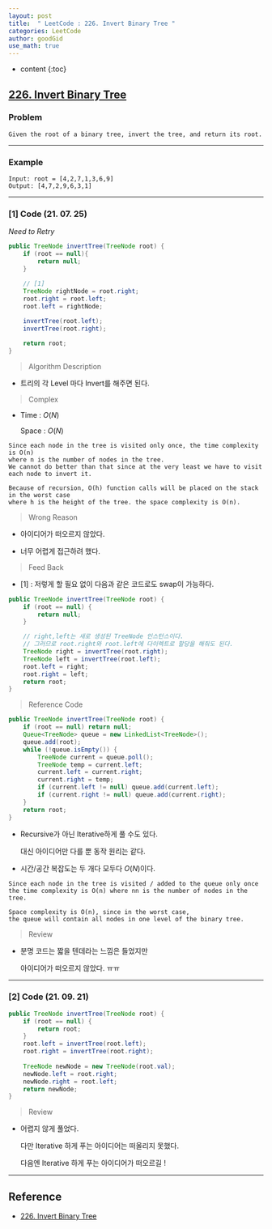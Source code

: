 ```yaml
---
layout: post
title:  " LeetCode : 226. Invert Binary Tree "
categories: LeetCode
author: goodGid
use_math: true
---
```

* content
{:toc}

## [226. Invert Binary Tree](https://leetcode.com/problems/invert-binary-tree/)

### Problem

```
Given the root of a binary tree, invert the tree, and return its root.
```


---

### Example

```
Input: root = [4,2,7,1,3,6,9]
Output: [4,7,2,9,6,3,1]
```

---

### [1] Code (21. 07. 25)

*Need to Retry*

``` java
public TreeNode invertTree(TreeNode root) {
    if (root == null){
        return null;
    }

    // [1]       
    TreeNode rightNode = root.right;        
    root.right = root.left;
    root.left = rightNode;
    
    invertTree(root.left);
    invertTree(root.right);

    return root;
}
```

> Algorithm Description

* 트리의 각 Level 마다 Invert를 해주면 된다.

> Complex

* Time : $O(N)$

  Space : $O(N)$

```
Since each node in the tree is visited only once, the time complexity is O(n)
where n is the number of nodes in the tree. 
We cannot do better than that since at the very least we have to visit each node to invert it.

Because of recursion, O(h) function calls will be placed on the stack in the worst case
where h is the height of the tree. the space complexity is O(n).
```

> Wrong Reason

* 아이디어가 떠오르지 않았다.

* 너무 어렵게 접근하려 했다.

> Feed Back

* [1] : 저렇게 할 필요 없이 다음과 같은 코드로도 swap이 가능하다.

``` java
public TreeNode invertTree(TreeNode root) {
    if (root == null) {
        return null;
    }

    // right,left는 새로 생성된 TreeNode 인스턴스이다.
    // 그러므로 root.right와 root.left에 다이렉트로 할당을 해줘도 된다.
    TreeNode right = invertTree(root.right);
    TreeNode left = invertTree(root.left);
    root.left = right;
    root.right = left;
    return root;
}
```

> Reference Code

``` java
public TreeNode invertTree(TreeNode root) {
    if (root == null) return null;
    Queue<TreeNode> queue = new LinkedList<TreeNode>();
    queue.add(root);
    while (!queue.isEmpty()) {
        TreeNode current = queue.poll();
        TreeNode temp = current.left;
        current.left = current.right;
        current.right = temp;
        if (current.left != null) queue.add(current.left);
        if (current.right != null) queue.add(current.right);
    }
    return root;
}
```
* Recursive가 아닌 Iterative하게 풀 수도 있다.

  대신 아이디어만 다를 뿐 동작 원리는 같다.

* 시간/공간 복잡도는 두 개다 모두다 $O(N)$이다.

```
Since each node in the tree is visited / added to the queue only once
the time complexity is O(n) where nn is the number of nodes in the tree.

Space complexity is O(n), since in the worst case, 
the queue will contain all nodes in one level of the binary tree.
```


> Review

* 분명 코드는 짧을 텐데라는 느낌은 들었지만

  아이디어가 떠오르지 않았다. ㅠㅠ

---

### [2] Code (21. 09. 21)

``` java
public TreeNode invertTree(TreeNode root) {
    if (root == null) {
        return root;
    }
    root.left = invertTree(root.left);
    root.right = invertTree(root.right);
    
    TreeNode newNode = new TreeNode(root.val);
    newNode.left = root.right;
    newNode.right = root.left;
    return newNode;
}
```

> Review

* 어렵지 않게 풀었다.

  다만 Iterative 하게 푸는 아이디어는 떠올리지 못했다.

  다음엔 Iterative 하게 푸는 아이디어가 떠오르길 !


---

## Reference

* [226. Invert Binary Tree](https://leetcode.com/problems/invert-binary-tree/)